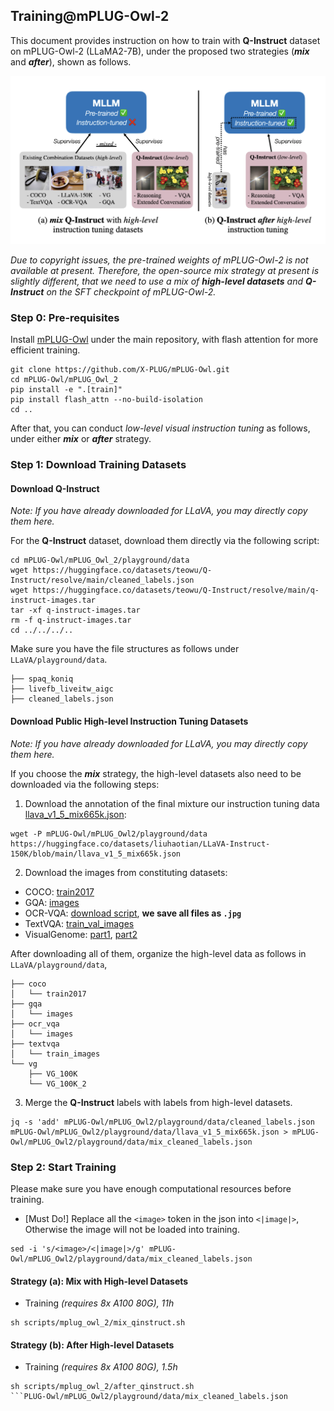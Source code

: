 ## Training@mPLUG-Owl-2

This document provides instruction on how to train with **Q-Instruct** dataset on mPLUG-Owl-2 (LLaMA2-7B), under the proposed two strategies (***mix*** and ***after***), shown as follows.

![](strategies.png)

*Due to copyright issues, the pre-trained weights of mPLUG-Owl-2 is not available at present. Therefore, the open-source mix strategy at present is slightly different, that we need to use a mix of **high-level datasets** and **Q-Instruct** on the SFT checkpoint of mPLUG-Owl-2.*

### Step 0: Pre-requisites

Install [mPLUG-Owl](https://github.com/X-PLUG/mPLUG-Owl/) under the main repository, with flash attention for more efficient training.

```shell
git clone https://github.com/X-PLUG/mPLUG-Owl.git
cd mPLUG-Owl/mPLUG_Owl_2
pip install -e ".[train]"
pip install flash_attn --no-build-isolation
cd ..
```

After that, you can conduct *low-level visual instruction tuning* as follows, under either ***mix*** or ***after*** strategy.

### Step 1: Download Training Datasets


#### Download Q-Instruct

*Note: If you have already downloaded for LLaVA, you may directly copy them here.*

For the **Q-Instruct** dataset, download them directly via the following script:

```shell
cd mPLUG-Owl/mPLUG_Owl_2/playground/data
wget https://huggingface.co/datasets/teowu/Q-Instruct/resolve/main/cleaned_labels.json
wget https://huggingface.co/datasets/teowu/Q-Instruct/resolve/main/q-instruct-images.tar
tar -xf q-instruct-images.tar
rm -f q-instruct-images.tar
cd ../../../..
```

Make sure you have the file structures as follows under `LLaVA/playground/data`.

```
├── spaq_koniq
├── livefb_liveitw_aigc
├── cleaned_labels.json
```

#### Download Public High-level Instruction Tuning Datasets

*Note: If you have already downloaded for LLaVA, you may directly copy them here.*

If you choose the ***mix*** strategy, the high-level datasets also need to be downloaded via the following steps:


1. Download the annotation of the final mixture our instruction tuning data [llava_v1_5_mix665k.json](https://huggingface.co/datasets/liuhaotian/LLaVA-Instruct-150K/blob/main/llava_v1_5_mix665k.json):

```shell
wget -P mPLUG-Owl/mPLUG_Owl2/playground/data https://huggingface.co/datasets/liuhaotian/LLaVA-Instruct-150K/blob/main/llava_v1_5_mix665k.json
```

2. Download the images from constituting datasets:

- COCO: [train2017](http://images.cocodataset.org/zips/train2017.zip)
- GQA: [images](https://downloads.cs.stanford.edu/nlp/data/gqa/images.zip)
- OCR-VQA: [download script](https://drive.google.com/drive/folders/1_GYPY5UkUy7HIcR0zq3ZCFgeZN7BAfm_?usp=sharing), **we save all files as `.jpg`**
- TextVQA: [train_val_images](https://dl.fbaipublicfiles.com/textvqa/images/train_val_images.zip)
- VisualGenome: [part1](https://cs.stanford.edu/people/rak248/VG_100K_2/images.zip), [part2](https://cs.stanford.edu/people/rak248/VG_100K_2/images2.zip)

After downloading all of them, organize the high-level data as follows in `LLaVA/playground/data`,

```
├── coco
│   └── train2017
├── gqa
│   └── images
├── ocr_vqa
│   └── images
├── textvqa
│   └── train_images
└── vg
    ├── VG_100K
    └── VG_100K_2
```

3. Merge the **Q-Instruct** labels with labels from high-level datasets.

```shell
jq -s 'add' mPLUG-Owl/mPLUG_Owl2/playground/data/cleaned_labels.json mPLUG-Owl/mPLUG_Owl2/playground/data/llava_v1_5_mix665k.json > mPLUG-Owl/mPLUG_Owl2/playground/data/mix_cleaned_labels.json
```


### Step 2: Start Training

Please make sure you have enough computational resources before training.

- [Must Do!] Replace all the `<image>` token in the json into `<|image|>`, Otherwise the image will not be loaded into training.

```shell
sed -i 's/<image>/<|image|>/g' mPLUG-Owl/mPLUG_Owl2/playground/data/mix_cleaned_labels.json
```

#### Strategy (a): Mix with High-level Datasets

- Training *(requires 8x A100 80G), 11h*

```shell
sh scripts/mplug_owl_2/mix_qinstruct.sh
```

#### Strategy (b): After High-level Datasets

- Training *(requires 8x A100 80G), 1.5h*

```shell
sh scripts/mplug_owl_2/after_qinstruct.sh
```PLUG-Owl/mPLUG_Owl2/playground/data/mix_cleaned_labels.json